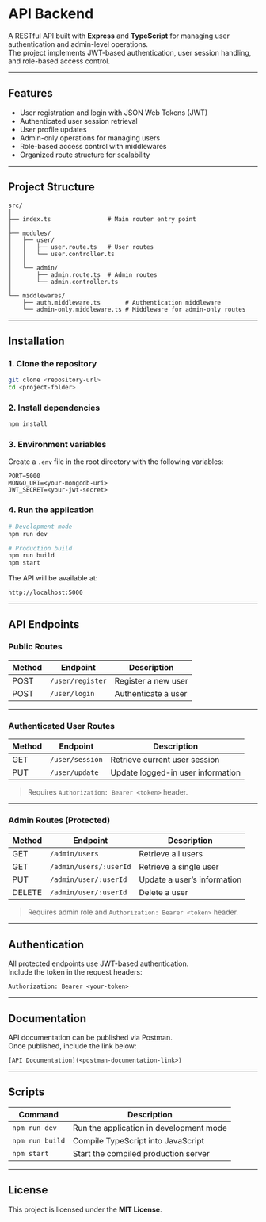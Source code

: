 # API Backend

A RESTful API built with **Express** and **TypeScript** for managing user authentication and admin-level operations.  
The project implements JWT-based authentication, user session handling, and role-based access control.

---

## Features
- User registration and login with JSON Web Tokens (JWT)
- Authenticated user session retrieval
- User profile updates
- Admin-only operations for managing users
- Role-based access control with middlewares
- Organized route structure for scalability

---

## Project Structure
```
src/
│
├── index.ts                # Main router entry point
│
├── modules/
│   ├── user/
│   │   ├── user.route.ts   # User routes
│   │   └── user.controller.ts
│   │
│   └── admin/
│       ├── admin.route.ts  # Admin routes
│       └── admin.controller.ts
│
└── middlewares/
    ├── auth.middleware.ts       # Authentication middleware
    └── admin-only.middleware.ts # Middleware for admin-only routes
```

---

## Installation

### 1. Clone the repository
```bash
git clone <repository-url>
cd <project-folder>
```

### 2. Install dependencies
```bash
npm install
```

### 3. Environment variables
Create a `.env` file in the root directory with the following variables:

```env
PORT=5000
MONGO_URI=<your-mongodb-uri>
JWT_SECRET=<your-jwt-secret>
```

### 4. Run the application
```bash
# Development mode
npm run dev

# Production build
npm run build
npm start
```

The API will be available at:
```
http://localhost:5000
```

---

## API Endpoints

### Public Routes

| Method | Endpoint           | Description               |
|--------|-------------------|---------------------------|
| POST   | `/user/register`   | Register a new user       |
| POST   | `/user/login`      | Authenticate a user       |

---

### Authenticated User Routes

| Method | Endpoint           | Description                        |
|--------|-------------------|------------------------------------|
| GET    | `/user/session`    | Retrieve current user session      |
| PUT    | `/user/update`     | Update logged-in user information  |

> Requires `Authorization: Bearer <token>` header.

---

### Admin Routes (Protected)

| Method | Endpoint                | Description                  |
|--------|------------------------|------------------------------|
| GET    | `/admin/users`          | Retrieve all users           |
| GET    | `/admin/users/:userId`  | Retrieve a single user       |
| PUT    | `/admin/user/:userId`   | Update a user’s information  |
| DELETE | `/admin/user/:userId`   | Delete a user                |

> Requires admin role and `Authorization: Bearer <token>` header.

---

## Authentication
All protected endpoints use JWT-based authentication.  
Include the token in the request headers:

```
Authorization: Bearer <your-token>
```

---

## Documentation
API documentation can be published via Postman.  
Once published, include the link below:

```
[API Documentation](<postman-documentation-link>)
```

---

## Scripts
| Command       | Description                 |
|---------------|-----------------------------|
| `npm run dev` | Run the application in development mode |
| `npm run build` | Compile TypeScript into JavaScript   |
| `npm start`   | Start the compiled production server  |

---

## License
This project is licensed under the **MIT License**.
